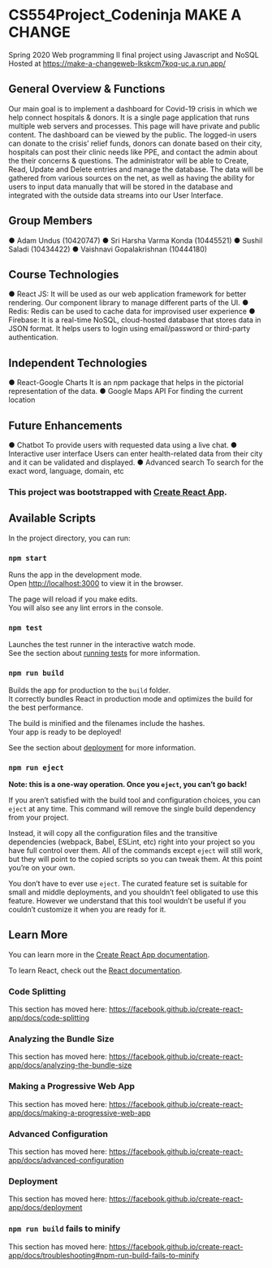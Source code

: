# CS554Project_Codeninja MAKE A CHANGE

Spring 2020 Web programming II final project using Javascript and NoSQL\
Hosted at https://make-a-changeweb-lkskcm7koq-uc.a.run.app/

## General Overview & Functions 

Our main goal is to implement a dashboard for Covid-19 crisis in which we help connect hospitals & donors. It is a single page application that runs multiple web servers and processes. This page will have private and public content. The dashboard can be viewed by the public. The logged-in users can donate to the crisis’ relief funds, donors can donate based on their city, hospitals can post their clinic needs like PPE, and contact the admin about the their concerns & questions. The administrator will be able to Create, Read, Update and Delete entries and manage the database. The data will be gathered from various sources on the net, as well as having the ability for users to input data manually that will be stored in the database and integrated with the outside data streams into our User Interface. 

## Group Members
● Adam Undus (10420747) 
● Sri Harsha Varma Konda (10445521) 
● Sushil Saladi (10434422) 
● Vaishnavi Gopalakrishnan (10444180) 

## Course Technologies 
● React JS: It will be used as our web application framework for better rendering. Our component library to manage different parts of the UI. 
● Redis: Redis can be used to cache data for improvised user experience
● Firebase: It is a real-time NoSQL, cloud-hosted database that stores data in JSON format. It helps users to login using email/password or third-party authentication.

## Independent Technologies 
● React-Google Charts    It is an npm package that helps in the pictorial representation of the data. 
● Google Maps API For finding the current location

## Future Enhancements 
● Chatbot To provide users with requested data using a live chat. 
● Interactive user interface Users can enter health-related data from their city and it can be validated and displayed. 
● Advanced search To search for the exact word, language, domain, etc

### This project was bootstrapped with [Create React App](https://github.com/facebook/create-react-app).

## Available Scripts

In the project directory, you can run:

### `npm start`

Runs the app in the development mode.<br />
Open [http://localhost:3000](http://localhost:3000) to view it in the browser.

The page will reload if you make edits.<br />
You will also see any lint errors in the console.

### `npm test`

Launches the test runner in the interactive watch mode.<br />
See the section about [running tests](https://facebook.github.io/create-react-app/docs/running-tests) for more information.

### `npm run build`

Builds the app for production to the `build` folder.<br />
It correctly bundles React in production mode and optimizes the build for the best performance.

The build is minified and the filenames include the hashes.<br />
Your app is ready to be deployed!

See the section about [deployment](https://facebook.github.io/create-react-app/docs/deployment) for more information.

### `npm run eject`

**Note: this is a one-way operation. Once you `eject`, you can’t go back!**

If you aren’t satisfied with the build tool and configuration choices, you can `eject` at any time. This command will remove the single build dependency from your project.

Instead, it will copy all the configuration files and the transitive dependencies (webpack, Babel, ESLint, etc) right into your project so you have full control over them. All of the commands except `eject` will still work, but they will point to the copied scripts so you can tweak them. At this point you’re on your own.

You don’t have to ever use `eject`. The curated feature set is suitable for small and middle deployments, and you shouldn’t feel obligated to use this feature. However we understand that this tool wouldn’t be useful if you couldn’t customize it when you are ready for it.

## Learn More

You can learn more in the [Create React App documentation](https://facebook.github.io/create-react-app/docs/getting-started).

To learn React, check out the [React documentation](https://reactjs.org/).

### Code Splitting

This section has moved here: https://facebook.github.io/create-react-app/docs/code-splitting

### Analyzing the Bundle Size

This section has moved here: https://facebook.github.io/create-react-app/docs/analyzing-the-bundle-size

### Making a Progressive Web App

This section has moved here: https://facebook.github.io/create-react-app/docs/making-a-progressive-web-app

### Advanced Configuration

This section has moved here: https://facebook.github.io/create-react-app/docs/advanced-configuration

### Deployment

This section has moved here: https://facebook.github.io/create-react-app/docs/deployment

### `npm run build` fails to minify

This section has moved here: https://facebook.github.io/create-react-app/docs/troubleshooting#npm-run-build-fails-to-minify
